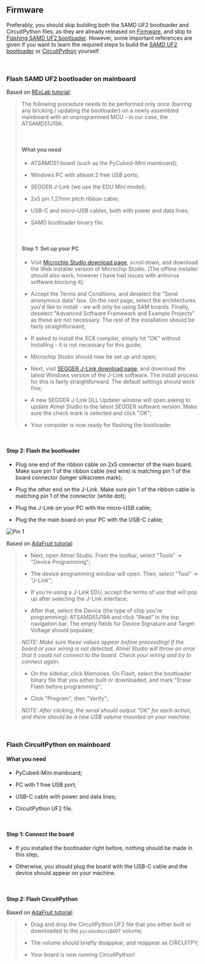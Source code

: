 ## Firmware

Preferably, you should skip building both the SAMD UF2 bootloader and CircuitPython files, as they are already released on [Firmware](/2.Satellite/Firmware), and skip to [Flashing SAMD UF2 bootloader](#flashing-samd-uf2-bootloader). However, some important references are given if you want to learn the required steps to build the [SAMD UF2 bootloader](https://github.com/PyCubed-Mini/uf2-samdx1) or [CircuitPython](https://github.com/PyCubed-Mini/circuitpython) yourself.

<br />

### Flash SAMD UF2 bootloader on mainboard

Based on [RExLab tutorial](https://github.com/PyCubed-Mini/avionics-mainboard/wiki/Flashing-UF2-Bootloader-on-the-ATSAMD51):

> The following procedure needs to be performed only once (barring any bricking / updating the bootloader) on a newly assembled mainboard with an unprogrammed MCU - in our case, the ATSAMD51J19A.
>
> <br /> 
>
> #### What you need
>
> - ATSAMD51 board (such as the PyCubed-Mini mainboard);
> 
> - Windows PC with atleast 2 free USB ports;
> 
> - SEGGER J-Link (we use the EDU Mini model);
> 
> - 2x5 pin 1.27mm pitch ribbon cable;
> 
> - USB-C and micro-USB cables, both with power and data lines;
>
> - SAMD bootloader binary file.
>
> <br /> 
>
> #### Step 1: Set up your PC
> 
> - Visit [Microchip Studio download page](https://www.microchip.com/en-us/tools-resources/develop/microchip-studio#Downloads), scroll down, and download the Web installer version of Microchip Studio. (The offline installer should also work, however I have had issues with antivirus software blocking it);
> 
> - Accept the Terms and Conditions, and deselect the "Send anonymous data" box. On the next page, select the architectures you'd like to install - we will only be using SAM boards. Finally, deselect "Advanced Software Framework and Example Projects" as these are not necessary. The rest of the installation should be fairly straightforward;
>
> - If asked to install the XC8 compiler, simply hit "OK" without installing - it is not necessary for this guide;
>
> - Microchip Studio should now be set up and open;
>
> - Next, visit [SEGGER J-Link download page](https://www.segger.com/downloads/jlink/), and download the latest Windows version of the J-Link software. The install process for this is fairly straightforward. The default settings should work fine;
>
> - A new SEGGER J-Link DLL Updater window will open asking to update Atmel Studio to the latest SEGGER software version. Make sure the check mark is selected and click "OK";
> 
> - Your computer is now ready for flashing the bootloader.

<br /> 

#### Step 2: Flash the bootloader

- Plug one end of the ribbon cable on 2x5 connector of the main board. Make sure pin 1 of the ribbon cable (red wire) is matching pin 1 of the board connector (longer silkscreen mark); 
  
- Plug the other end on the J-Link. Make sure pin 1 of the ribbon cable is matching pin 1 of the connector (white dot);

- Plug the J-Link on your PC with the micro-USB cable;

- Plug the the main board on your PC with the USB-C cable;

![Pin 1](https://github.com/AFS-pt/PROMETHEUS-1_dev/blob/main/2.Satellite/images/i08.pin1.png?raw=true)

Based on [AdaFruit tutorial](https://learn.adafruit.com/how-to-program-samd-bootloaders/programming-the-bootloader-with-atmel-studio#verify-connection-in-atmel-studio-3016767):

> - Next, open Atmel Studio. From the toolbar, select "Tools" -> "Device Programming";
> 
> - The device programming window will open. Then, select "Tool" -> "J-Link";
>
> - If you're using a J-Link EDU, accept the terms of use that will pop up after selecting the J-Link interface;
>
> - After that, select the Device (the type of chip you're programming): ATSAMD51J19A and click "Read" in the top navigation bar. The empty fields for Device Signature and Target Voltage should populate;
> 
> *NOTE: Make sure these values appear before proceeding! If the board or your wiring is not detected, Atmel Studio will throw an error that it could not connect to the board. Check your wiring and try to connect again.*
>
> - On the sidebar, click Memories. On Flash, select the bootloader binary file that you either built or downloaded, and mark "Erase Flash before programming";
>
> - Click "Program", then "Verify";
>
> *NOTE: After clicking, the serial should output "OK" for each action, and there should be a new USB volume mounted on your machine.*

<br /> 

### Flash CircuitPython on mainboard

#### What you need

- PyCubed-Mini mainboard;

- PC with 1 free USB port;

- USB-C cable with power and data lines;

- CircuitPython UF2 file.

<br /> 

#### Step 1: Connect the board

- If you installed the bootloader right before, nothing should be made in this step;
  
- Otherwise, you should plug the board with the USB-C cable and the device should appear on your machine.

<br /> 

#### Step 2: Flash CircuitPython

Based on [AdaFruit tutorial](https://learn.adafruit.com/how-to-program-samd-bootloaders/installing-circuitpython):

> - Drag and drop the CircuitPython UF2 file that you either built or downloaded to the `pycubedminiBOOT` volume;
>
> - The volume should briefly disappear, and reappear as CIRCUITPY;
>
> - Your board is now running CircuitPython!